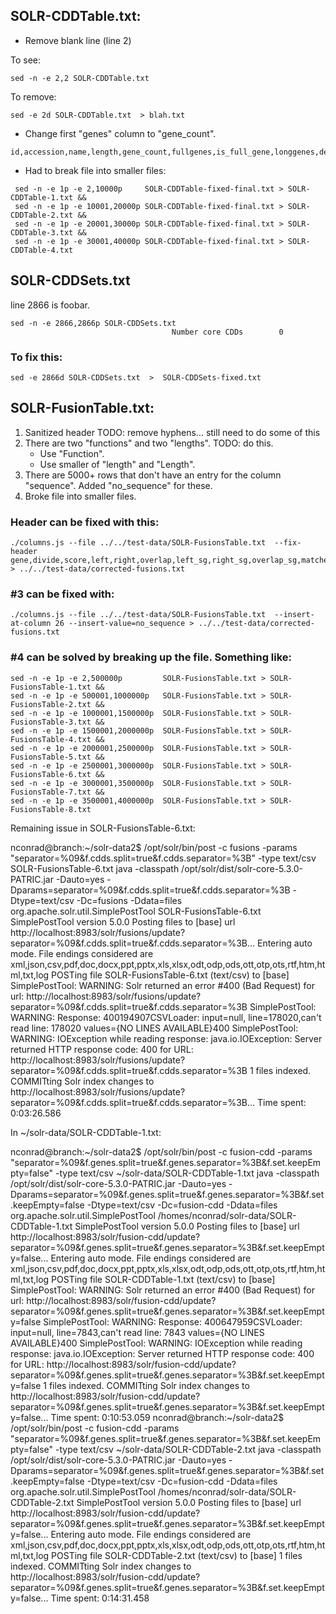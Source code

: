 
## SOLR-CDDTable.txt:

- Remove blank line (line 2)

To see:
```
sed -n -e 2,2 SOLR-CDDTable.txt 

```

To remove:
```
sed -e 2d SOLR-CDDTable.txt  > blah.txt
```

- Change first "genes" column to "gene_count".

```
id,accession,name,length,gene_count,fullgenes,is_full_gene,longgenes,description,set,genes,set_name
```

- Had to break file into smaller files:

```
 sed -n -e 1p -e 2,10000p     SOLR-CDDTable-fixed-final.txt > SOLR-CDDTable-1.txt &&
 sed -n -e 1p -e 10001,20000p SOLR-CDDTable-fixed-final.txt > SOLR-CDDTable-2.txt &&
 sed -n -e 1p -e 20001,30000p SOLR-CDDTable-fixed-final.txt > SOLR-CDDTable-3.txt &&
 sed -n -e 1p -e 30001,40000p SOLR-CDDTable-fixed-final.txt > SOLR-CDDTable-4.txt 
```

## SOLR-CDDSets.txt

line 2866 is foobar.

```
sed -n -e 2866,2866p SOLR-CDDSets.txt 
									Number core CDDs		0
```

### To fix this:

```
sed -e 2866d SOLR-CDDSets.txt  >  SOLR-CDDSets-fixed.txt
```

## SOLR-FusionTable.txt:

1. Sanitized header  TODO: remove hyphens... still need to do some of this
2. There are two "functions" and two "lengths".  TODO: do this.
    * Use "Function".  
    * Use smaller of "length" and "Length".
3. There are 5000+ rows that don't have an entry for the column "sequence".  Added "no_sequence" for these.
4. Broke file into smaller files.

### Header can be fixed with this:

```
./columns.js --file ../../test-data/SOLR-FusionsTable.txt  --fix-header gene,divide,score,left,right,overlap,left_sg,right_sg,overlap_sg,matches,best_left,best_right,best_left_align,best_right_align,left_links,right_links,set_count,function,length,contig,direction,start,stop,species,sequence,cdds > ../../test-data/corrected-fusions.txt
```

### #3 can be fixed with: 

```
./columns.js --file ../../test-data/SOLR-FusionsTable.txt  --insert-at-column 26 --insert-value=no_sequence > ../../test-data/corrected-fusions.txt
```


### #4 can be solved by breaking up the file.  Something like:

```
sed -n -e 1p -e 2,500000p         SOLR-FusionsTable.txt > SOLR-FusionsTable-1.txt &&
sed -n -e 1p -e 500001,1000000p   SOLR-FusionsTable.txt > SOLR-FusionsTable-2.txt &&
sed -n -e 1p -e 1000001,1500000p  SOLR-FusionsTable.txt > SOLR-FusionsTable-3.txt &&
sed -n -e 1p -e 1500001,2000000p  SOLR-FusionsTable.txt > SOLR-FusionsTable-4.txt &&
sed -n -e 1p -e 2000001,2500000p  SOLR-FusionsTable.txt > SOLR-FusionsTable-5.txt &&
sed -n -e 1p -e 2500001,3000000p  SOLR-FusionsTable.txt > SOLR-FusionsTable-6.txt &&
sed -n -e 1p -e 3000001,3500000p  SOLR-FusionsTable.txt > SOLR-FusionsTable-7.txt &&
sed -n -e 1p -e 3500001,4000000p  SOLR-FusionsTable.txt > SOLR-FusionsTable-8.txt 
```


Remaining issue in SOLR-FusionsTable-6.txt:


nconrad@branch:~/solr-data2$ /opt/solr/bin/post  -c fusions -params "separator=%09&f.cdds.split=true&f.cdds.separator=%3B" -type text/csv SOLR-FusionsTable-6.txt
java -classpath /opt/solr/dist/solr-core-5.3.0-PATRIC.jar -Dauto=yes -Dparams=separator=%09&f.cdds.split=true&f.cdds.separator=%3B -Dtype=text/csv -Dc=fusions -Ddata=files org.apache.solr.util.SimplePostTool SOLR-FusionsTable-6.txt
SimplePostTool version 5.0.0
Posting files to [base] url http://localhost:8983/solr/fusions/update?separator=%09&f.cdds.split=true&f.cdds.separator=%3B...
Entering auto mode. File endings considered are xml,json,csv,pdf,doc,docx,ppt,pptx,xls,xlsx,odt,odp,ods,ott,otp,ots,rtf,htm,html,txt,log
POSTing file SOLR-FusionsTable-6.txt (text/csv) to [base]
SimplePostTool: WARNING: Solr returned an error #400 (Bad Request) for url: http://localhost:8983/solr/fusions/update?separator=%09&f.cdds.split=true&f.cdds.separator=%3B
SimplePostTool: WARNING: Response: <?xml version="1.0" encoding="UTF-8"?>
<response>
<lst name="responseHeader"><int name="status">400</int><int name="QTime">194907</int></lst><lst name="error"><str name="msg">CSVLoader: input=null, line=178020,can't read line: 178020
	values={NO LINES AVAILABLE}</str><int name="code">400</int></lst>
</response>
SimplePostTool: WARNING: IOException while reading response: java.io.IOException: Server returned HTTP response code: 400 for URL: http://localhost:8983/solr/fusions/update?separator=%09&f.cdds.split=true&f.cdds.separator=%3B
1 files indexed.
COMMITting Solr index changes to http://localhost:8983/solr/fusions/update?separator=%09&f.cdds.split=true&f.cdds.separator=%3B...
Time spent: 0:03:26.586


In ~/solr-data/SOLR-CDDTable-1.txt:

nconrad@branch:~/solr-data2$ /opt/solr/bin/post -c fusion-cdd -params "separator=%09&f.genes.split=true&f.genes.separator=%3B&f.set.keepEmpty=false" -type text/csv ~/solr-data/SOLR-CDDTable-1.txt 
java -classpath /opt/solr/dist/solr-core-5.3.0-PATRIC.jar -Dauto=yes -Dparams=separator=%09&f.genes.split=true&f.genes.separator=%3B&f.set.keepEmpty=false -Dtype=text/csv -Dc=fusion-cdd -Ddata=files org.apache.solr.util.SimplePostTool /homes/nconrad/solr-data/SOLR-CDDTable-1.txt
SimplePostTool version 5.0.0
Posting files to [base] url http://localhost:8983/solr/fusion-cdd/update?separator=%09&f.genes.split=true&f.genes.separator=%3B&f.set.keepEmpty=false...
Entering auto mode. File endings considered are xml,json,csv,pdf,doc,docx,ppt,pptx,xls,xlsx,odt,odp,ods,ott,otp,ots,rtf,htm,html,txt,log
POSTing file SOLR-CDDTable-1.txt (text/csv) to [base]
SimplePostTool: WARNING: Solr returned an error #400 (Bad Request) for url: http://localhost:8983/solr/fusion-cdd/update?separator=%09&f.genes.split=true&f.genes.separator=%3B&f.set.keepEmpty=false
SimplePostTool: WARNING: Response: <?xml version="1.0" encoding="UTF-8"?>
<response>
<lst name="responseHeader"><int name="status">400</int><int name="QTime">647959</int></lst><lst name="error"><str name="msg">CSVLoader: input=null, line=7843,can't read line: 7843
	values={NO LINES AVAILABLE}</str><int name="code">400</int></lst>
</response>
SimplePostTool: WARNING: IOException while reading response: java.io.IOException: Server returned HTTP response code: 400 for URL: http://localhost:8983/solr/fusion-cdd/update?separator=%09&f.genes.split=true&f.genes.separator=%3B&f.set.keepEmpty=false
1 files indexed.
COMMITting Solr index changes to http://localhost:8983/solr/fusion-cdd/update?separator=%09&f.genes.split=true&f.genes.separator=%3B&f.set.keepEmpty=false...
Time spent: 0:10:53.059
nconrad@branch:~/solr-data2$ /opt/solr/bin/post -c fusion-cdd -params "separator=%09&f.genes.split=true&f.genes.separator=%3B&f.set.keepEmpty=false" -type text/csv ~/solr-data/SOLR-CDDTable-2.txt
java -classpath /opt/solr/dist/solr-core-5.3.0-PATRIC.jar -Dauto=yes -Dparams=separator=%09&f.genes.split=true&f.genes.separator=%3B&f.set.keepEmpty=false -Dtype=text/csv -Dc=fusion-cdd -Ddata=files org.apache.solr.util.SimplePostTool /homes/nconrad/solr-data/SOLR-CDDTable-2.txt
SimplePostTool version 5.0.0
Posting files to [base] url http://localhost:8983/solr/fusion-cdd/update?separator=%09&f.genes.split=true&f.genes.separator=%3B&f.set.keepEmpty=false...
Entering auto mode. File endings considered are xml,json,csv,pdf,doc,docx,ppt,pptx,xls,xlsx,odt,odp,ods,ott,otp,ots,rtf,htm,html,txt,log
POSTing file SOLR-CDDTable-2.txt (text/csv) to [base]
1 files indexed.
COMMITting Solr index changes to http://localhost:8983/solr/fusion-cdd/update?separator=%09&f.genes.split=true&f.genes.separator=%3B&f.set.keepEmpty=false...
Time spent: 0:14:31.458


